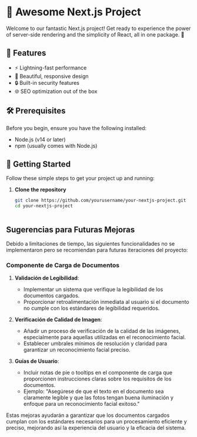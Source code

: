 # 🚀 Awesome Next.js Project

Welcome to our fantastic Next.js project! Get ready to experience the power of server-side rendering and the simplicity of React, all in one package. 🎉

## 🌟 Features

- ⚡️ Lightning-fast performance
- 🎨 Beautiful, responsive design
- 🔒 Built-in security features
- 🌐 SEO optimization out of the box

## 🛠 Prerequisites

Before you begin, ensure you have the following installed:
- Node.js (v14 or later)
- npm (usually comes with Node.js)

## 🚀 Getting Started

Follow these simple steps to get your project up and running:

1. **Clone the repository**

   ```bash
   git clone https://github.com/yourusername/your-nextjs-project.git
   cd your-nextjs-project



## Sugerencias para Futuras Mejoras

Debido a limitaciones de tiempo, las siguientes funcionalidades no se implementaron pero se recomiendan para futuras iteraciones del proyecto:

### Componente de Carga de Documentos

1. **Validación de Legibilidad**: 
   - Implementar un sistema que verifique la legibilidad de los documentos cargados.
   - Proporcionar retroalimentación inmediata al usuario si el documento no cumple con los estándares de legibilidad requeridos.

2. **Verificación de Calidad de Imagen**:
   - Añadir un proceso de verificación de la calidad de las imágenes, especialmente para aquellas utilizadas en el reconocimiento facial.
   - Establecer umbrales mínimos de resolución y claridad para garantizar un reconocimiento facial preciso.

3. **Guías de Usuario**:
   - Incluir notas de pie o tooltips en el componente de carga que proporcionen instrucciones claras sobre los requisitos de los documentos.
   - Ejemplo: "Asegúrese de que el texto en el documento sea claramente legible y que las fotos tengan buena iluminación y enfoque para un reconocimiento facial exitoso."


Estas mejoras ayudarán a garantizar que los documentos cargados cumplan con los estándares necesarios para un procesamiento eficiente y preciso, mejorando así la experiencia del usuario y la eficacia del sistema.
